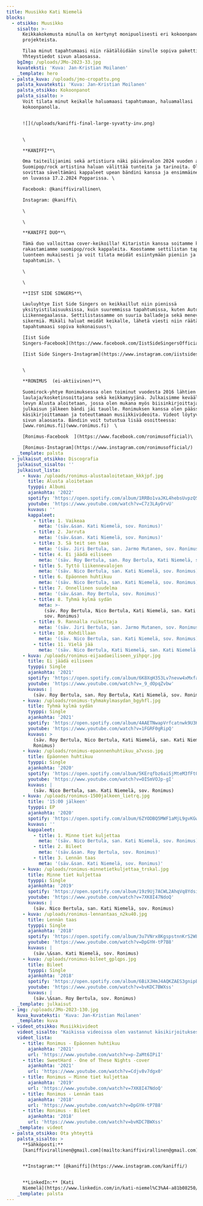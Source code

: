 ```yaml
---
title: Muusikko Kati Niemelä
blocks:
  - otsikko: Muusikko
    sisalto: >-
      Keikkakokemusta minulla on kertynyt monipuolisesti eri kokoonpanoista ja
      projekteista.

      Tilaa minut tapahtumaasi niin räätälöidään sinulle sopiva paketti!
      Yhteystiedot sivun alaosassa. 
    bgImg: /uploads/JMo-2023-33.jpg
    kuvateksti: 'Kuva: Jan-Kristian Moilanen'
    _template: hero
  - palsta_kuva: /uploads/jmo-cropattu.png
    palsta_kuvateksti: 'Kuva: Jan-Kristian Moilanen'
    palsta_otsikko: Kokoonpanot
    palsta_sisalto: >
      Voit tilata minut keikalle haluamaasi tapahtumaan, haluamallasi
      kokoonpanolla.


      ![](/uploads/kaniffi-final-large-syvatty-inv.png)


      \

      **KANIFFI**\

      Oma taiteilijanimi sekä artistiura näki päivänvalon 2024 vuoden alussa.
      Suomipop/rock artistina haluan välittää tunteita ja tarinoita. Olen saanut
      sovittaa säveltämäni kappaleet upean bändini kanssa ja ensimmäinen keikka
      on luvassa 17.2.2024 Popparissa. \

      Facebook: @kaniffivirallinen\

      Instagram: @kaniffi\

      \

      \

      **KANIFFI DUO**\

      Tämä duo valloittaa cover-keikoilla! Kitaristin kanssa soitamme kaksin
      rakastamiamme suomipop/rock kappaleita. Koostamme settilistan tapahtuman
      luonteen mukaisesti ja voit tilata meidät esiintymään pieniin ja suuriin
      tapahtumiin. \

      \

      \

      **IIST SIDE SINGERS**\

      Lauluyhtye Iist Side Singers on keikkaillut niin pienissä
      yksityistilaisuuksissa, kuin suuremmissa tapahtumissa, kuten Auto- ja
      Liikennegaalassa. Settilistassamme on suuria balladeja sekä meneviä
      sikermiä. Mikäli haluat meidät keikalle, lähetä viesti niin räätälöidään
      tapahtumaasi sopiva kokonaisuus!\

      [Iist Side
      Singers-Facebook](https://www.facebook.com/IistSideSingersOfficial)  \

      [Iist Side Singers-Instagram](https://www.instagram.com/iistsidesingers/)


      \

      **RONIMUS  (ei-aktiivinen)**\

      Suomirock-yhtye Ronimuksessa olen toiminut vuodesta 2016 lähtien
      laulaja/kosketinsoittajana sekä keikkamyyjänä. Julkaisimme keväällä 2022
      levyn Alusta aloitetaan, jossa olen mukana myös biisinkirjoittajana. Levyn
      julkaisun jälkeen bändi jäi tauolle. Ronimuksen kanssa olen päässyt myös
      käsikirjoittamaan ja toteuttamaan musiikkivideoita. Videot löytyvät tämän
      sivun alaosasta. Bändiin voit tutustua lisää osoitteessa:
      [www.ronimus.fi](www.ronimus.fi)  \

      [Ronimus-Facebook  ](https://www.facebook.com/ronimusofficial)\

      [Ronimus-Instagram](https://www.instagram.com/ronimusofficial/)
    _template: palsta
  - julkaisut_otsikko: Discografia
    julkaisut_sisalto: ''
    julkaisut_lista:
      - kuva: /uploads/ronimus-alustaaloitetaan_kkkjpf.jpg
        title: Alusta aloitetaan
        tyyppi: Albumi
        ajankohta: '2022'
        spotify: 'https://open.spotify.com/album/1RRBo1vaJKL4hebsUvpzQS'
        youtube: 'https://www.youtube.com/watch?v=C7z3LAyOrvU'
        kuvaus: ''
        kappaleet:
          - title: 1. Vaikeaa
            meta: '(säv.&san. Kati Niemelä, sov. Ronimus)'
          - title: 2. Jarruta
            meta: '(säv.&san. Kati Niemelä, sov. Ronimus)'
          - title: 3. Sä teit sen taas
            meta: '(säv. Jiri Bertula, san. Jarmo Mutanen, sov. Ronimus)'
          - title: 4. Ei jäädä eiliseen
            meta: '(säv. Roy Bertula, san. Roy Bertula, Kati Niemelä, sov. Ronimus)'
          - title: 5. Tyttö liikennevalojen
            meta: '(säv. Nico Bertula, san. Kati Niemelä, sov. Ronimus)'
          - title: 6. Epäonnen huhtikuu
            meta: '(säv. Nico Bertula, san. Kati Niemelä, sov. Ronimus)'
          - title: 7. Onnellinen suudelma
            meta: '(säv.&san. Roy Bertula, sov. Ronimus)'
          - title: 8. Tyhmä kylmä sydän
            meta: >-
              (säv. Roy Bertula, Nico Bertula, Kati Niemelä, san. Kati Niemelä,
              sov. Ronimus)
          - title: 9. Rannalla ruikuttaja
            meta: '(säv. Jiri Bertula, san. Jarmo Mutanen, sov. Ronimus)'
          - title: 10. Kohdillaan
            meta: '(säv. Nico Bertula, san. Kati Niemelä, sov. Ronimus)'
          - title: 11. Vielä jää
            meta: '(säv. Nico Bertula, Kati Niemelä, san. Kati Niemelä, sov. Ronimus)'
      - kuva: /uploads/ronimus-eijaadaeiliseen_yihpqr.jpg
        title: Ei jäädä eiliseen
        tyyppi: Single
        ajankohta: '2021'
        spotify: 'https://open.spotify.com/album/6K8XqH353Lv7nevw4xMxfa'
        youtube: 'https://www.youtube.com/watch?v=_9_dOpqZvbw'
        kuvaus: |
          (säv. Roy Bertula, san. Roy Bertula, Kati Niemelä, sov. Ronimus)
      - kuva: /uploads/ronimus-tyhmakylmasydan_bgyhfl.jpg
        title: Tyhmä kylmä sydän
        tyyppi: Single
        ajankohta: '2021'
        spotify: 'https://open.spotify.com/album/4AAETNwapVrfcatnwk9U3K'
        youtube: 'https://www.youtube.com/watch?v=1FGRF0gRipQ'
        kuvaus: >
          (säv. Roy Bertula, Nico Bertula, Kati Niemelä, san. Kati Niemelä, sov.
          Ronimus)
      - kuva: /uploads/ronimus-epaonnenhuhtikuu_a7vxso.jpg
        title: Epäonnen huhtikuu
        tyyppi: Single
        ajankohta: '2020'
        spotify: 'https://open.spotify.com/album/5KErqfbz6aiSjMteM3fFtO'
        youtube: 'https://www.youtube.com/watch?v=OISmVOJp-gI'
        kuvaus: |
          (säv. Nico Bertula, san. Kati Niemelä, sov. Ronimus)
      - kuva: /uploads/ronimus-1500jalkeen_lietrq.jpg
        title: '15:00 jälkeen'
        tyyppi: EP
        ajankohta: '2020'
        spotify: 'https://open.spotify.com/album/6ZYODBQ5MWF1aMjL9gvKGw'
        kuvaus: ''
        kappaleet:
          - title: 1. Minne tiet kuljettaa
            meta: '(säv. Nico Bertula, san. Kati Niemelä, sov. Ronimus)'
          - title: 2. Bileet
            meta: '(säv.&san. Roy Bertula, sov. Ronimus)'
          - title: 3. Lennän taas
            meta: '(säv.&san. Kati Niemelä, sov. Ronimus)'
      - kuva: /uploads/ronimus-minnetietkuljettaa_trskal.jpg
        title: Minne tiet kuljettaa
        tyyppi: Single
        ajankohta: '2019'
        spotify: 'https://open.spotify.com/album/19z9Uj7ACWL2AhqVq8Ydsi'
        youtube: 'https://www.youtube.com/watch?v=7XK8I47NdoQ'
        kuvaus: |
          (säv. Nico Bertula, san. Kati Niemelä, sov. Ronimus)
      - kuva: /uploads/ronimus-lennantaas_n2ku40.jpg
        title: Lennän taas
        tyyppi: Single
        ajankohta: '2018'
        spotify: 'https://open.spotify.com/album/3u7VNrx8KgspstnnKrS2WL'
        youtube: 'https://www.youtube.com/watch?v=DpGYH-tP7B8'
        kuvaus: |
          (säv.\&san. Kati Niemelä, sov. Ronimus)
      - kuva: /uploads/ronimus-bileet_gplqps.jpg
        title: Bileet
        tyyppi: Single
        ajankohta: '2018'
        spotify: 'https://open.spotify.com/album/6BiXJHmJ4AQKZAES3gnipE'
        youtube: 'https://www.youtube.com/watch?v=bvKDC7BWXss'
        kuvaus: |
          (säv.\&san. Roy Bertula, sov. Ronimus)
    _template: julkaisut
  - img: /uploads/JMo-2023-130.jpg
    kuva_kuvateksti: 'Kuva: Jan-Kristian Moilanen'
    _template: kuva
  - videot_otsikko: Musiikkivideot
    videot_sisalto: "Kaikissa videoissa olen vastannut käsikirjoituksesta, ohjauksesta, organisoinnista ja visuaalisuudesta.\_\n\nEpäonnen huhtikuu videossa olen vastannut myös editoinnista.\n"
    videot_lista:
      - title: Ronimus - Epäonnen huhtikuu
        ajankohta: '2021'
        url: 'https://www.youtube.com/watch?v=p-ZaMt6IPiI'
      - title: SweetHard - One of These Nights -cover
        ajankohta: '2021'
        url: 'https://www.youtube.com/watch?v=Cdjv8v7dgx0'
      - title: Ronimus – Minne tiet kuljettaa
        ajankohta: '2019'
        url: 'https://www.youtube.com/watch?v=7XK8I47NdoQ'
      - title: Ronimus - Lennän taas
        ajankohta: '2018'
        url: 'https://www.youtube.com/watch?v=DpGYH-tP7B8'
      - title: Ronimus - Bileet
        ajankohta: '2018'
        url: 'https://www.youtube.com/watch?v=bvKDC7BWXss'
    _template: videot
  - palsta_otsikko: Ota yhteyttä
    palsta_sisalto: >
      **Sähköposti:**
      [kaniffivirallinen@gmail.com](mailto:kaniffivirallinen@gmail.com)


      **Instagram:** [@kaniffi](https://www.instagram.com/kaniffi/)


      **LinkedIn:** [Kati
      Niemelä](https://www.linkedin.com/in/kati-niemel%C3%A4-a81b08250/)
    _template: palsta
---
```


























